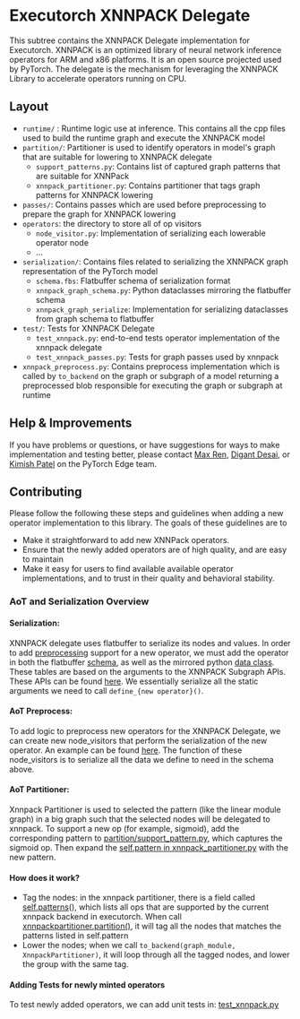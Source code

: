 # Executorch XNNPACK Delegate

This subtree contains the XNNPACK Delegate implementation for Executorch. XNNPACK is an optimized library of neural network inference operators for ARM and x86 platforms. It is an open source projected used by PyTorch. The delegate is the mechanism for leveraging the XNNPACK Library to accelerate operators running on CPU.

## Layout
- `runtime/` : Runtime logic use at inference. This contains all the cpp files used to build the runtime graph and execute the XNNPACK model
- `partition/`: Partitioner is used to identify operators in model's graph that are suitable for lowering to XNNPACK delegate
    - `support_patterns.py`: Contains list of captured graph patterns that are suitable for XNNPack
    - `xnnpack_partitioner.py`: Contains partitioner that tags graph patterns for XNNPACK lowering
- `passes/`: Contains passes which are used before preprocessing to prepare the graph for XNNPACK lowering
- `operators`: the directory to store all of op visitors
    - `node_visitor.py`: Implementation of serializing each lowerable operator node
    - ...
- `serialization/`: Contains files related to serializing the XNNPACK graph representation of the PyTorch model
    - `schema.fbs`: Flatbuffer schema of serialization format
    - `xnnpack_graph_schema.py`: Python dataclasses mirroring the flatbuffer schema
    - `xnnpack_graph_serialize`: Implementation for serializing dataclasses from graph schema to flatbuffer
- `test/`: Tests for XNNPACK Delegate
    - `test_xnnpack.py`: end-to-end tests operator implementation of the xnnpack delegate
    - `test_xnnpack_passes.py`: Tests for graph passes used by xnnpack
- `xnnpack_preprocess.py`: Contains preprocess implementation which is called by `to_backend` on the graph or subgraph of a model returning a preprocessed blob responsible for executing the graph or subgraph at runtime

## Help & Improvements
If you have problems or questions, or have suggestions for ways to make implementation and testing better, please contact [Max Ren](https://fb.workplace.com/profile.php?id=100045762936437), [Digant Desai](https://fb.workplace.com/profile.php?id=100068306324819), or [Kimish Patel](https://fb.workplace.com/profile.php?id=100030094785558) on the PyTorch Edge team.

## Contributing

Please follow the following these steps and guidelines when adding a new operator implementation to this library. The goals of these guidelines are to
- Make it straightforward to add new XNNPack operators.
- Ensure that the newly added operators are of high quality, and are easy to maintain
- Make it easy for users to find available available operator implementations, and to trust in their quality and behavioral stability.

### AoT and Serialization Overview
#### Serialization:
XNNPACK delegate uses flatbuffer to serialize its nodes and values. In order to add [preprocessing](https://www.internalfb.com/code/fbsource/[d9018f0841600b95256187b9a08aeab2aa8b3c11]/fbcode/executorch/backends/xnnpack/xnnpack_preprocess.py?lines=357) support for a new operator, we must add the operator in both the flatbuffer [schema](https://www.internalfb.com/code/fbsource/[9a71ca4ec2a5284867562112946ac61f5660b881]/fbcode/executorch/backends/xnnpack/serialization/schema.fbs), as well as the mirrored python [data class](https://www.internalfb.com/code/fbsource/[9a71ca4ec2a5284867562112946ac61f5660b881]/fbcode/executorch/backends/xnnpack/serialization/xnnpack_graph_schema.py). These tables are based on the arguments to the XNNPACK Subgraph APIs. These APIs can be found [here](https://www.internalfb.com/code/fbsource/[9a71ca4ec2a5284867562112946ac61f5660b881]/fbcode/xplat/third-party/XNNPACK/XNNPACK/include/xnnpack.h?lines=722-729). We essentially serialize all the static arguments we need to call `define_{new operator}()`.

#### AoT Preprocess:
To add logic to preprocess new operators for the XNNPACK Delegate, we can create new node_visitors that perform the serialization of the new operator. An example can be found [here](https://www.internalfb.com/code/fbsource/[d9018f0841600b95256187b9a08aeab2aa8b3c11]/fbcode/executorch/backends/xnnpack/serialization/node_visitor.py?lines=286-314). The function of these node_visitors is to serialize all the data we define to need in the schema above.

#### AoT Partitioner:
Xnnpack Partitioner is used to selected the pattern (like the linear module graph) in a big graph such that the selected nodes will be delegated to xnnpack. To support a new op (for example, sigmoid), add the corresponding pattern to [partition/support_pattern.py](https://www.internalfb.com/code/fbsource/fbcode/executorch/backends/xnnpack/partition/support_patterns.py?lines=121-130), which captures the sigmoid op. Then expand the [self.pattern in xnnpack_partitioner.py](https://www.internalfb.com/code/fbsource/[8a7869f9d150dd6272b56d04e2d65029a92a1550]/fbcode/executorch/backends/xnnpack/partition/xnnpack_partitioner.py?lines=23-25) with the new pattern.

#### How does it work?
- Tag the nodes: in the xnnpack partitioner, there is a field called [self.patterns](https://www.internalfb.com/code/fbsource/[50683ef7e3e9baf61e1d7719e19990db3a26bbfe]/fbcode/executorch/backends/xnnpack/partition/xnnpack_partitioner.py?lines=21-29)(), which lists all ops that are supported by the current xnnpack backend in executorch. When call [xnnpackpartitioner.partition()](https://www.internalfb.com/code/fbsource/[50683ef7e3e9baf61e1d7719e19990db3a26bbfe]/fbcode/executorch/backends/xnnpack/partition/xnnpack_partitioner.py?lines=42), it will tag all the nodes that matches the patterns listed in self.pattern
- Lower the nodes; when we call `to_backend(graph_module, XnnpackPartitioner)`, it will loop through all the tagged nodes, and lower the group with the same tag.


#### Adding Tests for newly minted operators
To test newly added operators, we can add unit tests in: [test_xnnpack.py](https://www.internalfb.com/code/fbsource/[d9018f0841600b95256187b9a08aeab2aa8b3c11]/fbcode/executorch/backends/xnnpack/test/test_xnnpack.py)
